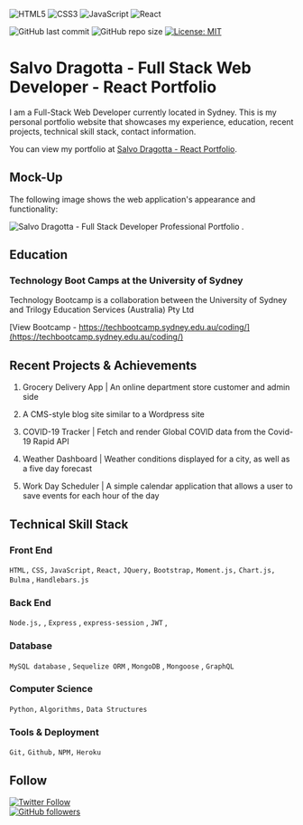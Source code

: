 ![HTML5](https://img.shields.io/badge/html5-%23E34F26.svg?style=for-the-badge&logo=html5&logoColor=white)
![CSS3](https://img.shields.io/badge/css3-%231572B6.svg?style=for-the-badge&logo=css3&logoColor=white)
![JavaScript](https://img.shields.io/badge/javascript-%23323330.svg?style=for-the-badge&logo=javascript&logoColor=%23F7DF1E)
![React](https://img.shields.io/badge/react-%2320232a.svg?style=for-the-badge&logo=react&logoColor=%2361DAFB)

![GitHub last commit](https://img.shields.io/github/last-commit/MM-SalvoDragotta/react-portfolio)
![GitHub repo size](https://img.shields.io/github/repo-size/MM-SalvoDragotta/react-portfolio)
[![License: MIT](https://img.shields.io/badge/License-MIT-yellow.svg)](https://opensource.org/licenses/MIT)


# Salvo Dragotta - Full Stack Web Developer - React Portfolio

I am a Full-Stack Web Developer currently located in Sydney. This is my personal portfolio website that showcases my experience, education, recent projects, technical skill stack, contact information.

You can view my portfolio at [Salvo Dragotta - React Portfolio](https://mm-salvodragotta.github.io/react-portfolio/).

## Mock-Up

The following image shows the web application's appearance and functionality:

![Salvo Dragotta - Full Stack Developer Professional Portfolio .](./src/assets/images/full-stack-developer-professional-portfolio.gif)

## Education

### Technology Boot Camps at the University of Sydney

Technology Bootcamp is a collaboration between
the University of Sydney and Trilogy Education Services (Australia) Pty Ltd

[View Bootcamp - https://techbootcamp.sydney.edu.au/coding/](https://techbootcamp.sydney.edu.au/coding/)

## Recent Projects & Achievements

1. Grocery Delivery App | An online department store customer and admin side

2. A CMS-style blog site similar to a Wordpress site

3. COVID-19 Tracker | Fetch and render Global COVID data from the Covid-19 Rapid API

4. Weather Dashboard | Weather conditions displayed for a city, as well as a five day forecast

5. Work Day Scheduler | A simple calendar application that allows a user to save events for each hour of the day


## Technical Skill Stack

### Front End

`HTML,` `CSS,` `JavaScript,` `React,` `JQuery,` `Bootstrap,` `Moment.js,` `Chart.js,` `Bulma` , `Handlebars.js` 

### Back End

`Node.js,`  , `Express` , `express-session` , `JWT` , 

### Database

 `MySQL database` ,  `Sequelize ORM` ,  `MongoDB` , `Mongoose` , `GraphQL`

### Computer Science

`Python,` `Algorithms,` `Data Structures` 

### Tools & Deployment

 `Git,` `Github,` `NPM,` `Heroku`

 ## Follow
[![Twitter Follow](https://img.shields.io/twitter/follow/Dynamo_Sydney?style=social)](https://twitter.com/Dynamo_Sydney)\
[![GitHub followers](https://img.shields.io/github/followers/MM-SalvoDragotta?style=social)](https://github.com/MM-SalvoDragotta/)

